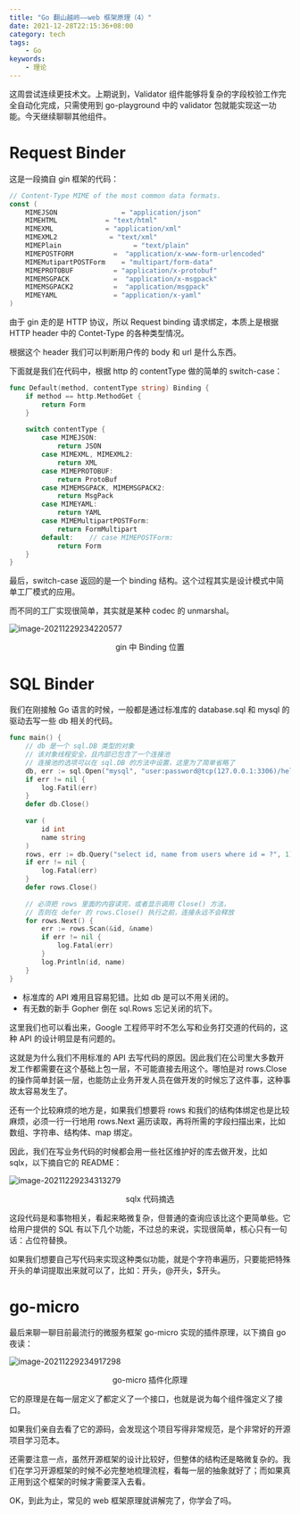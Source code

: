 ```yaml
---
title: "Go 翻山越岭——web 框架原理（4）"
date: 2021-12-28T22:15:36+08:00
category: tech
tags:
    - Go
keywords:
    - 理论
---
```


这周尝试连续更技术文。上期说到，Validator 组件能够将复杂的字段校验工作完全自动化完成，只需使用到 go-playground 中的 validator 包就能实现这一功能。今天继续聊聊其他组件。

# Request Binder

这是一段摘自 gin 框架的代码：

```go
// Content-Type MIME of the most common data formats.
const (
    MIMEJSON	  		    = "application/json"
    MIMEHTML			= "text/html"
    MIMEXML				= "application/xml"
    MIMEXML2			 = "text/xml"
    MIMEPlain			       = "text/plain"
    MIMEPOSTFORM		  =  "application/x-www-form-urlencoded"
    MIMEMutipartPOSTForm	= "multipart/form-data"
    MIMEPROTOBUF		  = "application/x-protobuf"
    MIMEMSGPACK			  =  "application/x-msgpack"
    MIMEMSGPACK2		  =  "application/msgpack"
    MIMEYAML			  = "application/x-yaml"
)
```

由于 gin 走的是 HTTP 协议，所以 Request binding 请求绑定，本质上是根据 HTTP header 中的 Contet-Type 的各种类型情况。



根据这个 header 我们可以判断用户传的 body 和 url 是什么东西。  



下面就是我们在代码中，根据 http 的 contentType 做的简单的 switch-case：

```go
func Default(method, contentType string) Binding {
    if method == http.MethodGet {
        return Form
    }
    
    switch contentType {
        case MIMEJSON:
            return JSON
        case MIMEXML, MIMEXML2:
            return XML
        case MIMEPROTOBUF:
            return ProtoBuf
        case MIMEMSGPACK, MIMEMSGPACK2:
            return MsgPack
        case MIMEYAML:
            return YAML
        case MIMEMultipartPOSTForm:
            return FormMultipart
        default:    // case MIMEPOSTForm:
            return Form
    }
}
```

最后，switch-case 返回的是一个 binding 结构。这个过程其实是设计模式中简单工厂模式的应用。



而不同的工厂实现很简单，其实就是某种 codec 的 unmarshal。

![image-20211229234220577](https://cdn.jsdelivr.net/gh/JupiterXue/PictureBed/BlogImg/202112292342018.png)

<center>gin 中 Binding 位置</center>

# SQL Binder 

我们在刚接触 Go 语言的时候，一般都是通过标准库的 database.sql 和 mysql 的驱动去写一些 db 相关的代码。

```go
func main() {
    // db 是一个 sql.DB 类型的对象
    // 该对象线程安全，且内部已包含了一个连接池
    // 连接池的选项可以在 sql.DB 的方法中设置，这里为了简单省略了
    db, err := sql.Open("mysql", "user:password@tcp(127.0.0.1:3306)/hello")
    if err != nil {
        log.Fatil(err)
    }
    defer db.Close()
    
    var (
        id int
        name string
    )
    rows, err := db.Query("select id, name from users where id = ?", 1)
    if err != nil {
        log.Fatal(err)
    }
    defer rows.Close()
    
    // 必须把 rows 里面的内容读完，或者显示调用 Close() 方法，
    // 否则在 defer 的 rows.Close() 执行之前，连接永远不会释放
    for rows.Next() {
        err := rows.Scan(&id, &name)
        if err != nil {
            log.Fatal(err)
        }
        log.Println(id, name)
    }
}
```

- 标准库的 API 难用且容易犯错。比如 db 是可以不用关闭的。
- 有无数的新手 Gopher 倒在 sql.Rows 忘记关闭的坑下。

这里我们也可以看出来，Google 工程师平时不怎么写和业务打交道的代码的，这种 API 的设计明显是有问题的。



这就是为什么我们不用标准的 API 去写代码的原因。因此我们在公司里大多数开发工作都需要在这个基础上包一层，不可能直接去用这个。哪怕是对 rows.Close 的操作简单封装一层，也能防止业务开发人员在做开发的时候忘了这件事，这种事故太容易发生了。



还有一个比较麻烦的地方是，如果我们想要将 rows 和我们的结构体绑定也是比较麻烦，必须一行一行地用 rows.Next 遍历读取，再将所需的字段扫描出来，比如数组、字符串、结构体、map 绑定。



因此，我们在写业务代码的时候都会用一些社区维护好的库去做开发，比如 sqlx，以下摘自它的 README：

![image-20211229234313279](https://cdn.jsdelivr.net/gh/JupiterXue/PictureBed/BlogImg/202112292343369.png)

<center>sqlx 代码摘选</center>

这段代码是和事物相关，看起来略微复杂，但普通的查询应该比这个更简单些。它给用户提供的 SQL 有以下几个功能，不过总的来说，实现很简单，核心只有一句话：占位符替换。



如果我们想要自己写代码来实现这种类似功能，就是个字符串遍历，只要能把特殊开头的单词提取出来就可以了，⽐如：开头，@开头，$开头。

# go-micro

最后来聊一聊目前最流行的微服务框架 go-micro 实现的插件原理，以下摘自 go 夜读：

![image-20211229234917298](https://cdn.jsdelivr.net/gh/JupiterXue/PictureBed/BlogImg/202112292349393.png)

<center>go-micro 插件化原理</center>

它的原理是在每一层定义了都定义了一个接口，也就是说为每个组件强定义了接口。



如果我们亲自去看了它的源码，会发现这个项目写得非常规范，是个非常好的开源项目学习范本。



还需要注意一点，虽然开源框架的设计比较好，但整体的结构还是略微复杂的。我们在学习开源框架的时候不必完整地梳理流程，看每一层的抽象就好了；而如果真正用到这个框架的时候才需要深入去看。



OK，到此为止，常见的 web 框架原理就讲解完了，你学会了吗。
